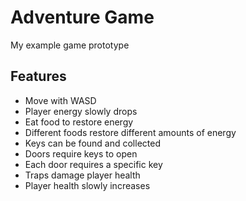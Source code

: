 # Adventure Game
My example game prototype

## Features
- Move with WASD
- Player energy slowly drops
- Eat food to restore energy
- Different foods restore different amounts of energy
- Keys can be found and collected
- Doors require keys to open
- Each door requires a specific key
- Traps damage player health
- Player health slowly increases

